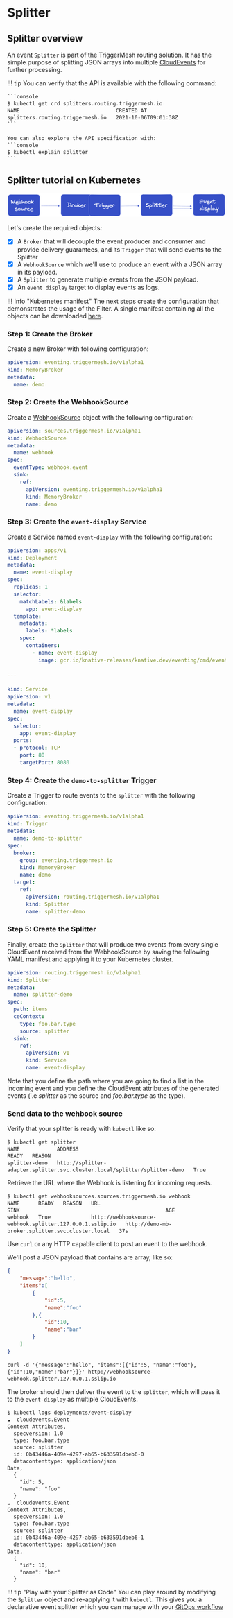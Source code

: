 # Splitter

## Splitter overview

An event `Splitter` is part of the TriggerMesh routing solution. It has the simple purpose of splitting JSON arrays into multiple [CloudEvents](https://cloudevents.io/) for further processing.

!!! tip
    You can verify that the API is available with the following command:

    ```console
    $ kubectl get crd splitters.routing.triggermesh.io
    NAME                               CREATED AT
    splitters.routing.triggermesh.io   2021-10-06T09:01:38Z
    ```

    You can also explore the API specification with:
    ```console
    $ kubectl explain splitter
    ```

## Splitter tutorial on Kubernetes

![](../assets/images/splitter.png)

Let's create the required objects:

- [x] A `Broker` that will decouple the event producer and consumer and provide delivery guarantees, and its `Trigger` that will send events to the Splitter
- [x] A `WebhookSource` which we'll use to produce an event with a JSON array in its payload.
- [x] A `Splitter` to generate multiple events from the JSON payload.
- [x] An `event display` target to display events as logs.

!!! Info "Kubernetes manifest"
    The next steps create the configuration that demonstrates the usage of the Filter.
    A single manifest containing all the objects can be downloaded [here](../assets/yamlexamples/splitter.yaml).

### Step 1: Create the Broker

Create a new Broker with following configuration:

```yaml
apiVersion: eventing.triggermesh.io/v1alpha1
kind: MemoryBroker
metadata:
  name: demo
```

### Step 2: Create the WebhookSource

Create a [WebhookSource](../sources/webhook.md) object with the following configuration:

```yaml
apiVersion: sources.triggermesh.io/v1alpha1
kind: WebhookSource
metadata:
  name: webhook
spec:
  eventType: webhook.event
  sink:
    ref:
      apiVersion: eventing.triggermesh.io/v1alpha1
      kind: MemoryBroker
      name: demo
```

### Step 3: Create the `event-display` Service

Create a Service named `event-display` with the following configuration:

```yaml
apiVersion: apps/v1
kind: Deployment
metadata:
  name: event-display
spec:
  replicas: 1
  selector:
    matchLabels: &labels
      app: event-display
  template:
    metadata:
      labels: *labels
    spec:
      containers:
        - name: event-display
          image: gcr.io/knative-releases/knative.dev/eventing/cmd/event_display

---

kind: Service
apiVersion: v1
metadata:
  name: event-display
spec:
  selector:
    app: event-display
  ports:
  - protocol: TCP
    port: 80
    targetPort: 8080
```

### Step 4: Create the `demo-to-splitter` Trigger

Create a Trigger to route events to the `splitter` with the following configuration:

```yaml
apiVersion: eventing.triggermesh.io/v1alpha1
kind: Trigger
metadata:
  name: demo-to-splitter
spec:
  broker:
    group: eventing.triggermesh.io
    kind: MemoryBroker
    name: demo
  target:
    ref:
      apiVersion: routing.triggermesh.io/v1alpha1
      kind: Splitter
      name: splitter-demo
```

### Step 5: Create the Splitter

Finally, create the `Splitter` that will produce two events from every single CloudEvent received from the WebhookSource by saving the following YAML manifest and applying it to your Kubernetes cluster.

```yaml
apiVersion: routing.triggermesh.io/v1alpha1
kind: Splitter
metadata:
  name: splitter-demo
spec:
  path: items
  ceContext:
    type: foo.bar.type
    source: splitter
  sink:
    ref:
      apiVersion: v1
      kind: Service
      name: event-display
```

Note that you define the path where you are going to find a list in the incoming event and you define the CloudEvent attributes of the generated events (i.e _splitter_ as the source and _foo.bar.type_ as the type).

### Send data to the wehbook source

Verify that your splitter is ready with `kubectl` like so:

```console
$ kubectl get splitter
NAME            ADDRESS                                                                     READY   REASON
splitter-demo   http://splitter-adapter.splitter.svc.cluster.local/splitter/splitter-demo   True    
```

Retrieve the URL where the Webhook is listening for incoming requests.

```console
$ kubectl get webhooksources.sources.triggermesh.io webhook
NAME      READY   REASON   URL                                                        SINK                                               AGE
webhook   True             http://webhooksource-webhook.splitter.127.0.0.1.sslip.io   http://demo-mb-broker.splitter.svc.cluster.local   37s
```

Use `curl` or any HTTP capable client to post an event to the webhook.

We'll post a JSON payload that contains are array, like so:

```json
{
    "message":"hello",
    "items":[
        {
            "id":5,
            "name":"foo"
        },{
            "id":10,
            "name":"bar"
        }
    ]
}
```

```console
curl -d '{"message":"hello", "items":[{"id":5, "name":"foo"},{"id":10,"name":"bar"}]}' http://webhooksource-webhook.splitter.127.0.0.1.sslip.io
```

The broker should then deliver the event to the `splitter`, which will pass it to the `event-display` as multiple CloudEvents.

```console
$ kubectl logs deployments/event-display
☁️  cloudevents.Event
Context Attributes,
  specversion: 1.0
  type: foo.bar.type
  source: splitter
  id: 0b43446a-409e-4297-ab65-b633591dbeb6-0
  datacontenttype: application/json
Data,
  {
    "id": 5,
    "name": "foo"
  }
☁️  cloudevents.Event
Context Attributes,
  specversion: 1.0
  type: foo.bar.type
  source: splitter
  id: 0b43446a-409e-4297-ab65-b633591dbeb6-1
  datacontenttype: application/json
Data,
  {
    "id": 10,
    "name": "bar"
  }
```

!!! tip "Play with your Splitter as Code"
    You can play around by modifying the `Splitter` object and re-applying it with `kubectl`. This gives you a declarative event splitter which you can manage with your [GitOps workflow](https://www.weave.works/technologies/gitops/)
